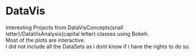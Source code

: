 # DataVis
Interesting Projects from DataVisConcepts(snall letter)/DataVisAnalysis(capital letter) classes using Bokeh.<br>
Most of the plots are interactive.<br>
I did not include all the DataSets as i dont know if i have the rights to do so.
